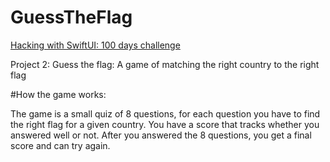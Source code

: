 # GuessTheFlag

[Hacking with SwiftUI: 100 days challenge](https://www.hackingwithswift.com/100/swiftui)

Project 2:
Guess the flag: A game of matching the right country to the right flag

#How the game works:

The game is a small quiz of 8 questions, for each question you have to find the right flag for a given country.
You have a score that tracks whether you answered well or not.
After you answered the 8 questions, you get a final score and can try again.

